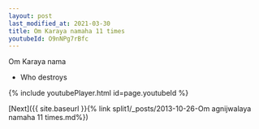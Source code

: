 ```yaml
---
layout: post
last_modified_at: 2021-03-30
title: Om Karaya namaha 11 times
youtubeId: O9nNPg7rBfc
---
```

 
 
Om Karaya nama 
 
 -  Who destroys 
 
  
 
  
 
 
 
 
 
 


{% include youtubePlayer.html id=page.youtubeId %}
 
[Next]({{ site.baseurl }}{% link  split1/_posts/2013-10-26-Om agnijwalaya namaha 11 times.md%})
 
